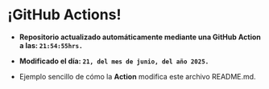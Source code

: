 # ¡GitHub Actions!
* **Repositorio actualizado automáticamente mediante una GitHub Action a las: `21:54:55hrs.`**
* **Modificado el día: `21, del mes de junio, del año 2025.`**

* Ejemplo sencillo de cómo la **Action** modifica este archivo README.md.
